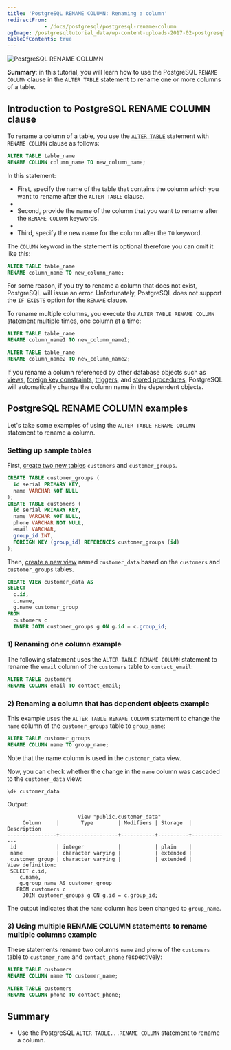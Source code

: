 ```yaml
---
title: 'PostgreSQL RENAME COLUMN: Renaming a column'
redirectFrom: 
            - /docs/postgresql/postgresql-rename-column
ogImage: /postgresqltutorial_data/wp-content-uploads-2017-02-postgresql-rename-column-300x254.png
tableOfContents: true
---
```



![PostgreSQL RENAME COLUMN](/postgresqltutorial_data/wp-content-uploads-2017-02-postgresql-rename-column-300x254.png)

**Summary**: in this tutorial, you will learn how to use the PostgreSQL `RENAME COLUMN` clause in the `ALTER TABLE` statement to rename one or more columns of a table.

## Introduction to PostgreSQL RENAME COLUMN clause

To rename a column of a table, you use the [`ALTER TABLE`](/docs/postgresql/postgresql-alter-table) statement with `RENAME COLUMN` clause as follows:

```sql
ALTER TABLE table_name
RENAME COLUMN column_name TO new_column_name;
```

In this statement:

- First, specify the name of the table that contains the column which you want to rename after the `ALTER TABLE` clause.
-
- Second, provide the name of the column that you want to rename after the `RENAME COLUMN` keywords.
-
- Third, specify the new name for the column after the `TO` keyword.

The `COLUMN` keyword in the statement is optional therefore you can omit it like this:

```sql
ALTER TABLE table_name
RENAME column_name TO new_column_name;
```

For some reason, if you try to rename a column that does not exist, PostgreSQL will issue an error. Unfortunately, PostgreSQL does not support the `IF EXISTS` option for the `RENAME` clause.

To rename multiple columns, you execute the `ALTER TABLE RENAME COLUMN` statement multiple times, one column at a time:

```sql
ALTER TABLE table_name
RENAME column_name1 TO new_column_name1;

ALTER TABLE table_name
RENAME column_name2 TO new_column_name2;
```

If you rename a column referenced by other database objects such as [views](/docs/postgresql/postgresql-views), [foreign key constraints](/docs/postgresql/postgresql-foreign-key), [triggers](/docs/postgresql/postgresql-triggers), and [stored procedures](/docs/postgresql/postgresql-stored-procedures), PostgreSQL will automatically change the column name in the dependent objects.

## PostgreSQL RENAME COLUMN examples

Let's take some examples of using the `ALTER TABLE RENAME COLUMN` statement to rename a column.

### Setting up sample tables

First, [create two new tables](/docs/postgresql/postgresql-create-table) `customers` and `customer_groups`.

```sql
CREATE TABLE customer_groups (
  id serial PRIMARY KEY,
  name VARCHAR NOT NULL
);
CREATE TABLE customers (
  id serial PRIMARY KEY,
  name VARCHAR NOT NULL,
  phone VARCHAR NOT NULL,
  email VARCHAR,
  group_id INT,
  FOREIGN KEY (group_id) REFERENCES customer_groups (id)
);
```

Then, [create a new view](/docs/postgresql/postgresql-views/managing-postgresql-views) named `customer_data` based on the `customers` and `customer_groups` tables.

```sql
CREATE VIEW customer_data AS
SELECT
  c.id,
  c.name,
  g.name customer_group
FROM
  customers c
  INNER JOIN customer_groups g ON g.id = c.group_id;
```

### 1) Renaming one column example

The following statement uses the `ALTER TABLE RENAME COLUMN` statement to rename the `email` column of the `customers` table to `contact_email`:

```sql
ALTER TABLE customers
RENAME COLUMN email TO contact_email;
```

### 2) Renaming a column that has dependent objects example

This example uses the `ALTER TABLE RENAME COLUMN` statement to change the `name` column of the `customer_groups` table to `group_name`:

```sql
ALTER TABLE customer_groups
RENAME COLUMN name TO group_name;
```

Note that the name column is used in the `customer_data` view.

Now, you can check whether the change in the `name` column was cascaded to the `customer_data` view:

```
\d+ customer_data
```

Output:

```
                       View "public.customer_data"
     Column     |       Type        | Modifiers | Storage  | Description
----------------+-------------------+-----------+----------+-------------
 id             | integer           |           | plain    |
 name           | character varying |           | extended |
 customer_group | character varying |           | extended |
View definition:
 SELECT c.id,
    c.name,
    g.group_name AS customer_group
   FROM customers c
     JOIN customer_groups g ON g.id = c.group_id;
```

The output indicates that the `name` column has been changed to `group_name`.

### 3) Using multiple RENAME COLUMN statements to rename multiple columns example

These statements rename two columns `name` and `phone` of the `customers` table to `customer_name` and `contact_phone` respectively:

```sql
ALTER TABLE customers
RENAME COLUMN name TO customer_name;

ALTER TABLE customers
RENAME COLUMN phone TO contact_phone;
```

## Summary

- Use the PostgreSQL `ALTER TABLE...RENAME COLUMN` statement to rename a column.
